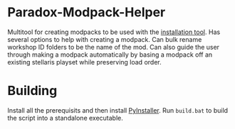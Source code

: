# Paradox-Modpack-Helper
Multitool for creating modpacks to be used with the [installation tool](https://github.com/RagingFlames/Fire-Mod-Updater). Has several options to help with creating a modpack. Can bulk rename workshop ID folders to be the name of the mod. Can also guide the user through making a modpack automatically by basing a modpack off an existing stellaris playset while preserving load order.

# Building
Install all the prerequisits and then install [PyInstaller](https://pyinstaller.org/en/stable/). Run `build.bat` to build the script into a standalone executable.
